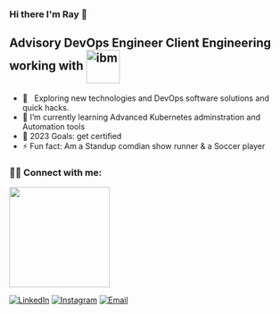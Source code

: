 ### Hi there I'm Ray 👋

## Advisory DevOps Engineer Client Engineering working with <img align="center" alt="ibm" width="60px" src="https://cdn.freebiesupply.com/images/large/2x/ibm-logo-transparent.png" />

- 🤔 &nbsp; Exploring new technologies and DevOps software solutions and quick hacks.
- 🔭 I’m currently learning Advanced Kubernetes adminstration and Automation tools
- 🎯 2023 Goals: get certified 
- ⚡ Fun fact: Am a Standup comdian show runner & a Soccer player

### 🤝🏻 Connect with me:

<a href="https://github.com/therayy">
  <img height="180em" src="https://github-readme-stats.vercel.app/api?username=therayy&theme=transparent&show_icons=true&count_private=true" />
</a>

<br/>

<p align="left">
<a href="https://www.linkedin.com/in/raafatadly/"><img alt="LinkedIn" src="https://img.shields.io/badge/LinkedIn-blue?style=flat-square&logo=linkedin"></a>
<a href="https://www.instagram.com/r.adly_/"><img alt="Instagram" src="https://img.shields.io/badge/Instagram-white?style=flat-square&logo=instagram"></a>
<a href="mailto:raafat.adly@ymail.com"><img alt="Email" src="https://img.shields.io/badge/Email-white?style=flat-square&logo=gmail"></a>
</p>
